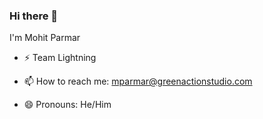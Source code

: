 ### Hi there 👋


I'm Mohit Parmar

- ⚡ Team Lightning

  
- 📫 How to reach me: mparmar@greenactionstudio.com
- 😄 Pronouns: He/Him

